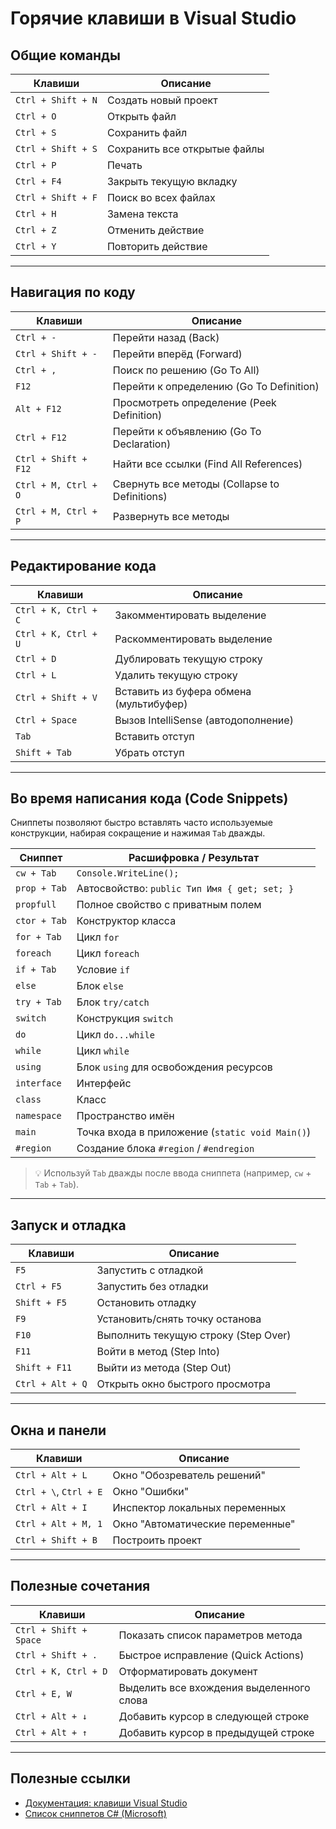 # Горячие клавиши в Visual Studio

## Общие команды

| Клавиши                  | Описание                                 |
|--------------------------|------------------------------------------|
| `Ctrl + Shift + N`       | Создать новый проект                     |
| `Ctrl + O`               | Открыть файл                             |
| `Ctrl + S`               | Сохранить файл                           |
| `Ctrl + Shift + S`       | Сохранить все открытые файлы             |
| `Ctrl + P`               | Печать                                   |
| `Ctrl + F4`              | Закрыть текущую вкладку                  |
| `Ctrl + Shift + F`       | Поиск во всех файлах                     |
| `Ctrl + H`               | Замена текста                            |
| `Ctrl + Z`               | Отменить действие                        |
| `Ctrl + Y`               | Повторить действие                       |

---

## Навигация по коду

| Клавиши                  | Описание                                   |
|--------------------------|--------------------------------------------|
| `Ctrl + -`               | Перейти назад (Back)                       |
| `Ctrl + Shift + -`       | Перейти вперёд (Forward)                   |
| `Ctrl + ,`               | Поиск по решению (Go To All)              |
| `F12`                    | Перейти к определению (Go To Definition)  |
| `Alt + F12`              | Просмотреть определение (Peek Definition) |
| `Ctrl + F12`             | Перейти к объявлению (Go To Declaration)  |
| `Ctrl + Shift + F12`     | Найти все ссылки (Find All References)    |
| `Ctrl + M, Ctrl + O`     | Свернуть все методы (Collapse to Definitions) |
| `Ctrl + M, Ctrl + P`     | Развернуть все методы                     |

---

## Редактирование кода

| Клавиши                  | Описание                                      |
|--------------------------|-----------------------------------------------|
| `Ctrl + K, Ctrl + C`     | Закомментировать выделение                    |
| `Ctrl + K, Ctrl + U`     | Раскомментировать выделение                   |
| `Ctrl + D`               | Дублировать текущую строку                    |
| `Ctrl + L`               | Удалить текущую строку                        |
| `Ctrl + Shift + V`       | Вставить из буфера обмена (мультибуфер)       |
| `Ctrl + Space`           | Вызов IntelliSense (автодополнение)           |
| `Tab`                    | Вставить отступ                               |
| `Shift + Tab`            | Убрать отступ                                 |

---

## Во время написания кода (Code Snippets)

Сниппеты позволяют быстро вставлять часто используемые конструкции, набирая сокращение и нажимая `Tab` дважды.

| Сниппет     | Расшифровка / Результат                             |
|-------------|-----------------------------------------------------|
| `cw + Tab`  | `Console.WriteLine();`                              |
| `prop + Tab`| Автосвойство: `public Тип Имя { get; set; }`        |
| `propfull`  | Полное свойство с приватным полем                   |
| `ctor + Tab`| Конструктор класса                                  |
| `for + Tab` | Цикл `for`                                          |
| `foreach`   | Цикл `foreach`                                      |
| `if + Tab`  | Условие `if`                                        |
| `else`      | Блок `else`                                         |
| `try + Tab` | Блок `try/catch`                                    |
| `switch`    | Конструкция `switch`                                |
| `do`        | Цикл `do...while`                                   |
| `while`     | Цикл `while`                                        |
| `using`     | Блок `using` для освобождения ресурсов              |
| `interface` | Интерфейс                                           |
| `class`     | Класс                                               |
| `namespace` | Пространство имён                                   |
| `main`      | Точка входа в приложение (`static void Main()`)     |
| `#region`   | Создание блока `#region` / `#endregion`             |

> 💡 Используй `Tab` дважды после ввода сниппета (например, `cw` + `Tab` + `Tab`).

---

## Запуск и отладка

| Клавиши                  | Описание                                  |
|--------------------------|-------------------------------------------|
| `F5`                     | Запустить с отладкой                      |
| `Ctrl + F5`              | Запустить без отладки                     |
| `Shift + F5`             | Остановить отладку                        |
| `F9`                     | Установить/снять точку останова           |
| `F10`                    | Выполнить текущую строку (Step Over)      |
| `F11`                    | Войти в метод (Step Into)                 |
| `Shift + F11`            | Выйти из метода (Step Out)                |
| `Ctrl + Alt + Q`         | Открыть окно быстрого просмотра           |

---

## Окна и панели

| Клавиши                  | Описание                                  |
|--------------------------|-------------------------------------------|
| `Ctrl + Alt + L`         | Окно "Обозреватель решений"              |
| `Ctrl + \`, `Ctrl + E`   | Окно "Ошибки"                             |
| `Ctrl + Alt + I`         | Инспектор локальных переменных            |
| `Ctrl + Alt + M, 1`      | Окно "Автоматические переменные"          |
| `Ctrl + Shift + B`       | Построить проект                          |

---

## Полезные сочетания

| Клавиши                  | Описание                                  |
|--------------------------|-------------------------------------------|
| `Ctrl + Shift + Space`   | Показать список параметров метода         |
| `Ctrl + Shift + .`       | Быстрое исправление (Quick Actions)       |
| `Ctrl + K, Ctrl + D`     | Отформатировать документ                   |
| `Ctrl + E, W`            | Выделить все вхождения выделенного слова |
| `Ctrl + Alt + ↓`         | Добавить курсор в следующей строке        |
| `Ctrl + Alt + ↑`         | Добавить курсор в предыдущей строке       |

---

## Полезные ссылки

- [Документация: клавиши Visual Studio](https://learn.microsoft.com/ru-ru/visualstudio/ide/default-keyboard-shortcuts-in-visual-studio)
- [Список сниппетов C# (Microsoft)](https://learn.microsoft.com/ru-ru/visualstudio/ide/code-snippets-schema-reference?view=vs-2022)
